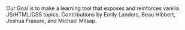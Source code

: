 # 

Our Goal is to make a learning tool that exposes and reinforces vanilla JS/HTML/CSS topics.
Contributions by Emily Landers, Beau Hibbert, Joshua Frasure, and Michael Milsap.
